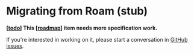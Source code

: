 # Migrating from Roam (stub)

**[[todo]] This [[roadmap]] item needs more specification work.**

If you're interested in working on it, please start a conversation in [GitHub issues](https://github.com/foambubble/foam/issues).

[//begin]: # "Autogenerated link references for markdown compatibility"
[todo]: ../dev/todo "Todo"
[roadmap]: ../dev/roadmap "Roadmap"
[//end]: # "Autogenerated link references"
